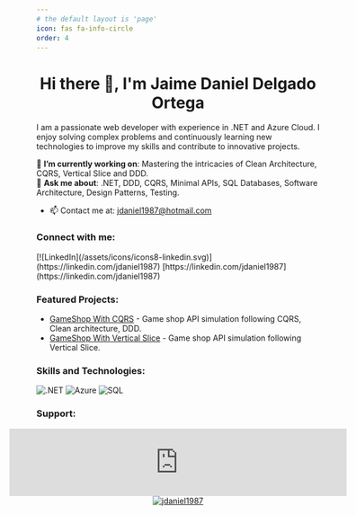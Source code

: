 ```yaml
---
# the default layout is 'page'
icon: fas fa-info-circle
order: 4
---
```


<h1 align="center">Hi there 👋, I'm Jaime Daniel Delgado Ortega</h1>
<p>
    I am a passionate web developer with experience in .NET and Azure Cloud. I enjoy solving complex problems and continuously learning new technologies to improve my skills and contribute to innovative projects.
</p>

🎯 **I’m currently working on**: Mastering the intricacies of Clean Architecture, CQRS, Vertical Slice and DDD.  
💬 **Ask me about**: .NET, DDD, CQRS, Minimal APIs, SQL Databases, Software Architecture, Design Patterns, Testing.  

- 📫 Contact me at: [jdaniel1987@hotmail.com](mailto:jdaniel1987@hotmail.com)

<h3 align="left">Connect with me:</h3>
[![LinkedIn](/assets/icons/icons8-linkedin.svg)](https://linkedin.com/jdaniel1987) [https://linkedin.com/jdaniel1987](https://linkedin.com/jdaniel1987)

<h3 align="left">Featured Projects:</h3>
<ul>
    <li><a href="https://github.com/jdaniel1987/GameShop.CQRS" target="_blank">GameShop With CQRS</a> - Game shop API simulation following CQRS, Clean architecture, DDD.</li>
    <li><a href="https://github.com/jdaniel1987/GamesShop.VerticalSlice" target="_blank">GameShop With Vertical Slice</a> - Game shop API simulation following Vertical Slice.</li>
</ul>

<h3 align="left">Skills and Technologies:</h3>
<p>
    <img src="https://img.shields.io/badge/.NET-5C2D91?style=flat&logo=.net&logoColor=white" alt=".NET" />
    <img src="https://img.shields.io/badge/Azure-0089D6?style=flat&logo=azure&logoColor=white" alt="Azure" />
    <img src="https://img.shields.io/badge/SQL-003B57?style=flat&logo=sql&logoColor=white" alt="SQL" />
</p>

<h3 align="left">Support:</h3>
<div style="display: flex; flex-direction: column; align-items: center;">
  <iframe src="https://github.com/sponsors/jdaniel1987/card" title="Sponsor jdaniel1987" height="120" width="600" style="border: 0;"></iframe>
  <a href="https://buymeacoffee.com/jdaniel1987" style="margin-bottom: 20px;"> 
    <img
      src="https://cdn.buymeacoffee.com/buttons/v2/default-yellow.png" height="50" width="210"
      alt="jdaniel1987" />
  </a>
</div>
